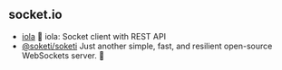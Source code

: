## socket.io

- [iola](https://github.com/pvarentsov/iola) 🔄 iola: Socket client with REST API
- [@soketi/soketi](https://github.com/soketi/soketi) Just another simple, fast, and resilient open-source WebSockets server. 📣
